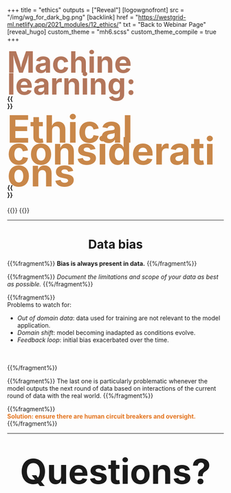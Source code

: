 +++
title = "ethics"
outputs = ["Reveal"]
[logowgnofront]
src = "/img/wg_for_dark_bg.png"
[backlink]
href = "https://westgrid-ml.netlify.app/2021_modules/12_ethics/"
txt = "Back to Webinar Page"
[reveal_hugo]
custom_theme = "mh6.scss"
custom_theme_compile = true
+++

#### <div style="line-height: 3.2rem; font-size: 4.3rem; color: #b3765b">Machine learning:</div>{{<br size="6">}}

#### <div style="line-height: 3.2rem; font-size: 5.5rem; color: #c98749">Ethical considerations</div>{{<br size="5">}}

{{<imgright src="/img/wg_for_dark_bg.png" title="" width="35%" line-height="rem">}}
{{</imgright>}}

---

# <center>Data bias</center>

{{%fragment%}}
**Bias is always present in data.**
{{%/fragment%}}

{{%fragment%}}
*Document the limitations and scope of your data as best as possible.*
{{%/fragment%}}

{{%fragment%}}
<br>
Problems to watch for:

- *Out of domain data*: data used for training are not relevant to the model application.
- *Domain shift*: model becoming inadapted as conditions evolve.
- *Feedback loop*: initial bias exacerbated over the time.
<br>
<br>
{{%/fragment%}}

{{%fragment%}}
The last one is particularly problematic whenever the model outputs the next round of data based on interactions of the current round of data with the real world.
{{%/fragment%}}

{{%fragment%}}
<br>
<b><font color="#e3731d">Solution: ensure there are human circuit breakers and oversight.</font></b>
{{%/fragment%}}

---

# <center><span style="font-size: 5.0rem">Questions?</span></center>
